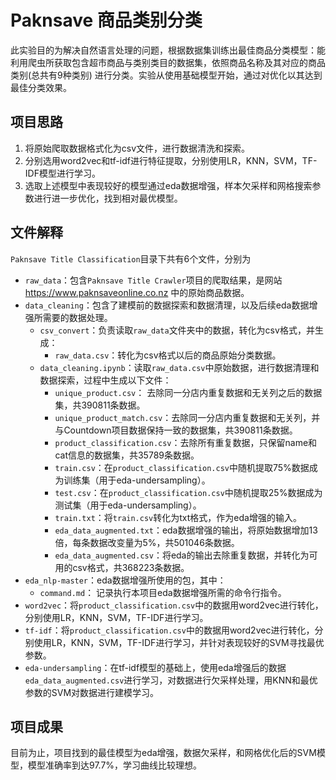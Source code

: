 # **Paknsave** 商品类别分类

此实验目的为解决自然语言处理的问题，根据数据集训练出最佳商品分类模型：能利用爬虫所获取包含超市商品与类别类目的数据集，依照商品名称及其对应的商品类别(总共有9种类别) 进行分类。实验从使用基础模型开始，通过对优化以其达到最佳分类效果。
## 项目思路
1. 将原始爬取数据格式化为csv文件，进行数据清洗和探索。
2. 分别选用word2vec和tf-idf进行特征提取，分别使用LR，KNN，SVM，TF-IDF模型进行学习。
3. 选取上述模型中表现较好的模型通过eda数据增强，样本欠采样和网格搜索参数进行进一步优化，找到相对最优模型。
## 文件解释
`Paknsave Title Classification`目录下共有6个文件，分别为
- `raw_data`：包含`Paknsave Title Crawler`项目的爬取结果，是网站 https://www.paknsaveonline.co.nz 中的原始商品数据。
- `data_cleaning`：包含了建模前的数据探索和数据清理，以及后续eda数据增强所需要的数据处理。
    - `csv_convert`：负责读取`raw_data`文件夹中的数据，转化为csv格式，并生成：
        - `raw_data.csv`：转化为csv格式以后的商品原始分类数据。
    - `data_cleaning.ipynb`：读取`raw_data.csv`中原始数据，进行数据清理和数据探索，过程中生成以下文件：
        - `unique_product.csv`： 去除同一分店内重复数据和无关列之后的数据集，共390811条数据。
        - `unique_product_match.csv`：去除同一分店内重复数据和无关列，并与Countdown项目数据保持一致的数据集，共390811条数据。
        - `product_classification.csv`：去除所有重复数据，只保留name和cat信息的数据集，共35789条数据。
        - `train.csv`：在`product_classification.csv`中随机提取75%数据成为训练集（用于eda-undersampling）。
        - `test.csv`：在`product_classification.csv`中随机提取25%数据成为测试集（用于eda-undersampling）。
        - `train.txt`：将`train.csv`转化为txt格式，作为eda增强的输入。
        - `eda_data_augmented.txt`：eda数据增强的输出，将原始数据增加13倍，每条数据改变量为5%，共501046条数据。
        - `eda_data_augmented.csv`：将eda的输出去除重复数据，并转化为可用的csv格式，共368223条数据。
- `eda_nlp-master`：eda数据增强所使用的包，其中：
    - `command.md`： 记录执行本项目eda数据增强所需的命令行指令。
- `word2vec`：将`product_classification.csv`中的数据用word2vec进行转化，分别使用LR，KNN，SVM，TF-IDF进行学习。
- `tf-idf`：将`product_classification.csv`中的数据用word2vec进行转化，分别使用LR，KNN，SVM，TF-IDF进行学习，并针对表现较好的SVM寻找最优参数。
- `eda-undersampling`：在tf-idf模型的基础上，使用eda增强后的数据`eda_data_augmented.csv`进行学习，对数据进行欠采样处理，用KNN和最优参数的SVM对数据进行建模学习。
## 项目成果
目前为止，项目找到的最佳模型为eda增强，数据欠采样，和网格优化后的SVM模型，模型准确率到达97.7%，学习曲线比较理想。